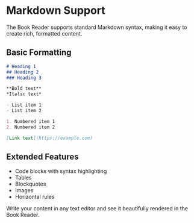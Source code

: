 # Markdown Support

The Book Reader supports standard Markdown syntax, making it easy to create rich, formatted content.

## Basic Formatting

```markdown
# Heading 1
## Heading 2
### Heading 3

**Bold text**
*Italic text*

- List item 1
- List item 2

1. Numbered item 1
2. Numbered item 2

[Link text](https://example.com)
```

## Extended Features

- Code blocks with syntax highlighting
- Tables
- Blockquotes
- Images
- Horizontal rules

Write your content in any text editor and see it beautifully rendered in the Book Reader.